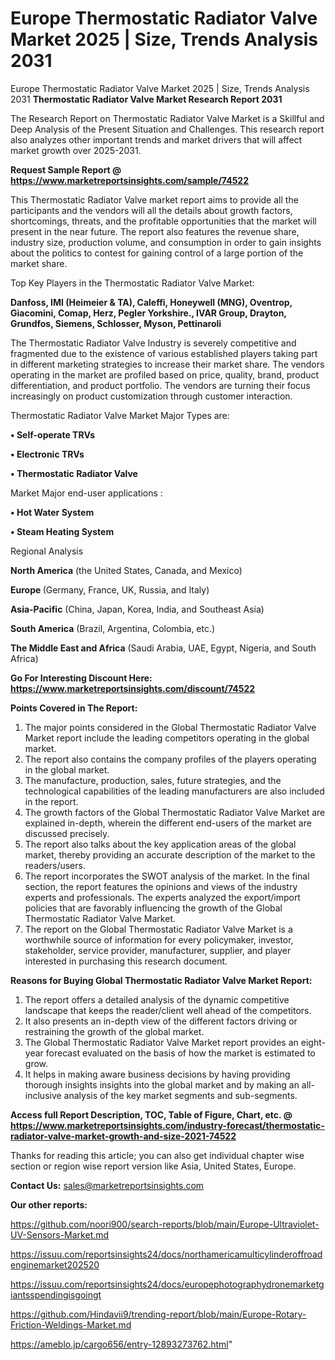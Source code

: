 # Europe Thermostatic Radiator Valve Market 2025 | Size, Trends Analysis 2031

Europe Thermostatic Radiator Valve Market 2025 | Size, Trends Analysis 2031
<strong>Thermostatic Radiator Valve Market Research Report 2031</strong>

The Research Report on Thermostatic Radiator Valve Market is a Skillful and Deep Analysis of the Present Situation and Challenges. This research report also analyzes other important trends and market drivers that will affect market growth over 2025-2031.

<strong>Request Sample Report @ <a href=https://www.marketreportsinsights.com/sample/74522>https://www.marketreportsinsights.com/sample/74522</a></strong>

This Thermostatic Radiator Valve market report aims to provide all the participants and the vendors will all the details about growth factors, shortcomings, threats, and the profitable opportunities that the market will present in the near future. The report also features the revenue share, industry size, production volume, and consumption in order to gain insights about the politics to contest for gaining control of a large portion of the market share.

Top Key Players in the Thermostatic Radiator Valve Market:

<strong>Danfoss, IMI (Heimeier & TA), Caleffi, Honeywell (MNG), Oventrop, Giacomini, Comap, Herz, Pegler Yorkshire., IVAR Group, Drayton, Grundfos, Siemens, Schlosser, Myson, Pettinaroli</strong>

The Thermostatic Radiator Valve Industry is severely competitive and fragmented due to the existence of various established players taking part in different marketing strategies to increase their market share. The vendors operating in the market are profiled based on price, quality, brand, product differentiation, and product portfolio. The vendors are turning their focus increasingly on product customization through customer interaction.

Thermostatic Radiator Valve Market Major Types are:

<strong>• Self-operate TRVs

• Electronic TRVs

• Thermostatic Radiator Valve</strong>

Market Major end-user applications :

<strong>• Hot Water System

• Steam Heating System</strong>

Regional Analysis

</u><strong><b>North America</b></strong> (the United States, Canada, and Mexico)

<strong><b>Europe </b></strong>(Germany, France, UK, Russia, and Italy)

<strong><b>Asia-Pacific</b></strong> (China, Japan, Korea, India, and Southeast Asia)

<strong><b>South America</b></strong> (Brazil, Argentina, Colombia, etc.)

<strong><b>The Middle East and Africa</b></strong> (Saudi Arabia, UAE, Egypt, Nigeria, and South Africa)

<strong>Go For Interesting Discount Here: <a href=https://www.marketreportsinsights.com/discount/74522>https://www.marketreportsinsights.com/discount/74522</a></strong>

<strong>Points Covered in The Report:</strong>
<ol>
  <li>The major points considered in the Global Thermostatic Radiator Valve Market report include the leading competitors operating in the global market.</li>
  <li>The report also contains the company profiles of the players operating in the global market.</li>
  <li>The manufacture, production, sales, future strategies, and the technological capabilities of the leading manufacturers are also included in the report.</li>
  <li>The growth factors of the Global Thermostatic Radiator Valve Market are explained in-depth, wherein the different end-users of the market are discussed precisely.</li>
  <li>The report also talks about the key application areas of the global market, thereby providing an accurate description of the market to the readers/users.</li>
  <li>The report incorporates the SWOT analysis of the market. In the final section, the report features the opinions and views of the industry experts and professionals. The experts analyzed the export/import policies that are favorably influencing the growth of the Global Thermostatic Radiator Valve Market.</li>
  <li>The report on the Global Thermostatic Radiator Valve Market is a worthwhile source of information for every policymaker, investor, stakeholder, service provider, manufacturer, supplier, and player interested in purchasing this research document.</li>
</ol>
<strong>Reasons for Buying Global Thermostatic Radiator Valve Market Report:</strong>

<ol>
  <li>The report offers a detailed analysis of the dynamic competitive landscape that keeps the reader/client well ahead of the competitors.</li>
  <li>It also presents an in-depth view of the different factors driving or restraining the growth of the global market.</li>
  <li>The Global Thermostatic Radiator Valve Market report provides an eight-year forecast evaluated on the basis of how the market is estimated to grow.</li>
  <li>It helps in making aware business decisions by having providing thorough insights insights into the global market and by making an all-inclusive analysis of the key market segments and sub-segments.</li>
</ol>
<strong>Access full Report Description, TOC, Table of Figure, Chart, etc. @ <a href=https://www.marketreportsinsights.com/industry-forecast/thermostatic-radiator-valve-market-growth-and-size-2021-74522>https://www.marketreportsinsights.com/industry-forecast/thermostatic-radiator-valve-market-growth-and-size-2021-74522</a></strong>


Thanks for reading this article; you can also get individual chapter wise section or region wise report version like Asia, United States, Europe.

<strong>Contact Us:</strong>
sales@marketreportsinsights.com

<strong>Our other reports:</strong>

<a href=https://github.com/noori900/search-reports/blob/main/Europe-Ultraviolet-UV-Sensors-Market.md>https://github.com/noori900/search-reports/blob/main/Europe-Ultraviolet-UV-Sensors-Market.md</a>

<a href=https://issuu.com/reportsinsights24/docs/northamericamulticylinderoffroadenginemarket202520>https://issuu.com/reportsinsights24/docs/northamericamulticylinderoffroadenginemarket202520</a>

<a href=https://issuu.com/reportsinsights24/docs/europephotographydronemarketgiantsspendingisgoingt>https://issuu.com/reportsinsights24/docs/europephotographydronemarketgiantsspendingisgoingt</a>

<a href=https://github.com/Hindavii9/trending-report/blob/main/Europe-Rotary-Friction-Weldings-Market.md>https://github.com/Hindavii9/trending-report/blob/main/Europe-Rotary-Friction-Weldings-Market.md</a>

<a href=https://ameblo.jp/cargo656/entry-12893273762.html>https://ameblo.jp/cargo656/entry-12893273762.html</a>"
